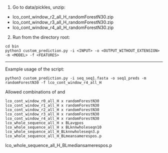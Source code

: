 1. Go to data/pickles, unzip:

- lco_cont_window_r2_all_H_randomForestN30.zip
- lco_cont_window_r3_all_H_randomForestN30.zip
- lco_cont_window_r4_all_H_randomForestN30.zip

2. Run from the directory root:

```
cd bin
python3 custom_prediction.py -i <INPUT> -o <OUTPUT_WITHOUT_EXTENSION> -m <MODEL> -f <FEATURES>
```

----


Example usage of the script:

```
python3 custom_prediction.py -i seq_seq1.fasta -o seq1_preds -m randomForestN30 -f lco_cont_window_r4_all_H
```

Allowed combinations of <MODEL> and <FEATURES>

```
lco_cont_window_r0_all_H x randomForestN30
lco_cont_window_r1_all_H x randomForestN30
lco_cont_window_r2_all_H x randomForestN30 
lco_cont_window_r3_all_H x randomForestN30
lco_cont_window_r4_all_H x randomForestN30
lco_whole_sequence_all_H x BLavgpos
lco_whole_sequence_all_H x BLknnwholeseqn10
lco_whole_sequence_all_H_BLknnwholeseqn3.p
lco_whole_sequence_all_H_BLmeansamerespos.p
```

lco_whole_sequence_all_H_BLmediansamerespos.p


